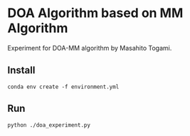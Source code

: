 DOA Algorithm based on MM Algorithm
===================================

Experiment for DOA-MM algorithm by Masahito Togami.

Install
-------

    conda env create -f environment.yml

Run
---

    python ./doa_experiment.py
